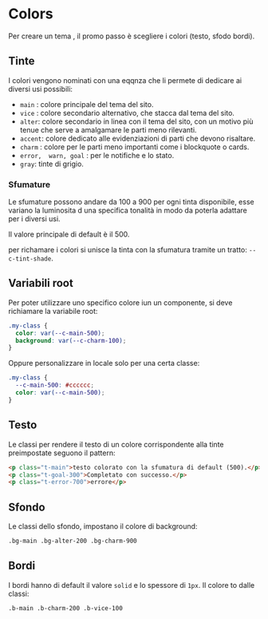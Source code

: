 # Colors

Per creare un tema , il promo passo è scegliere i colori (testo, sfodo bordi).

## Tinte

I colori vengono nominati con una eqqnza che li permete di dedicare ai diversi usi possibili:

- `main` : colore principale del tema del sito.
- `vice` : colore secondario alternativo, che stacca dal tema del sito.
- `alter`: colore secondario in linea con il tema del sito, con un motivo più tenue che serve a amalgamare le parti meno rilevanti.
- `accent`: colore dedicato alle evidenziazioni di parti che devono risaltare.
- `charm` : colore per le parti meno importanti come i blockquote o cards.
- `error,  warn, goal` : per le notifiche e lo stato.
- `gray`: tinte di grigio.

### Sfumature

Le sfumature possono andare da 100 a 900 per ogni tinta disponibile, esse variano la luminosita d una specifica tonalità in modo da poterla adattare per i diversi usi.

Il valore principale di default è il 500.

per richamare i colori si unisce la tinta con la sfumatura tramite un tratto: `--c-tint-shade`.

## Variabili root

Per poter utilizzare uno specifico colore iun un componente, si deve richiamare la variabile root:

```css
.my-class {
  color: var(--c-main-500);
  background: var(--c-charm-100);
}
```

Oppure personalizzare in locale solo per una certa classe:

```css
.my-class {
  --c-main-500: #cccccc;
  color: var(--c-main-500);
}
```

## Testo

Le classi per rendere il testo di un colore corrispondente alla tinte preimpostate seguono il pattern:

```html
<p class="t-main">testo colorato con la sfumatura di default (500).</p>
<p class="t-goal-300">Completato con successo.</p>
<p class="t-error-700">errore</p>
```

## Sfondo

Le classi dello sfondo, impostano il colore di background:

```html
.bg-main .bg-alter-200 .bg-charm-900
```

## Bordi

I bordi hanno di default il valore `solid` e lo spessore di `1px`.
Il colore
to dalle classi:

```html
.b-main .b-charm-200 .b-vice-100
```
